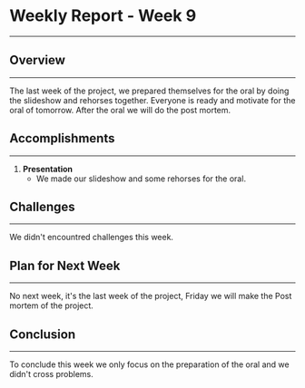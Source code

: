 # Weekly Report - Week 9

---

## Overview

---

The last week of the project, we prepared themselves for the oral by doing the slideshow and rehorses together. Everyone is ready and motivate for the oral of tomorrow. After the oral we will do the post mortem.

## Accomplishments

---

1. **Presentation**
   - We made our slideshow and some rehorses for the oral.

## Challenges

---

We didn't encountred challenges this week.

## Plan for Next Week

---

No next week, it's the last week of the project, Friday we will make the Post mortem of the project.

## Conclusion

---

To conclude this week we only focus on the preparation of the oral and we didn't cross problems.